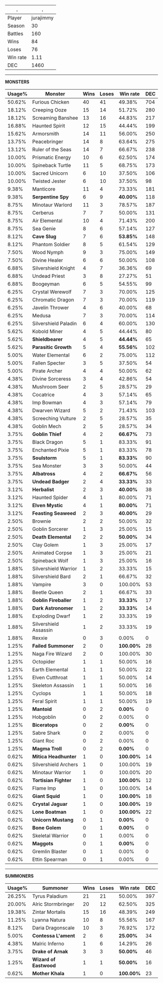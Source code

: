 .|.
|-|-
Player|jurajimmy
Season|30
Battles|160
Wins|84
Loses|76
Win rate|1.11
DEC|1460

---
**MONSTERS**

Usage%|Monster|Wins|Loses|Win rate|DEC|
-|-|-|-|-|-|
50.62%|Furious Chicken|40|41|49.38%|704|
18.12%|Creeping Ooze|15|14|51.72%|280|
18.12%|Screaming Banshee|13|16|44.83%|217|
16.88%|Haunted Spirit|12|15|44.44%|199|
15.62%|Armorsmith|14|11|56.00%|250|
13.75%|Peacebringer|14|8|63.64%|275|
13.12%|Ruler of the Seas|14|7|66.67%|238|
10.00%|Prismatic Energy|10|6|62.50%|174|
10.00%|Spineback Turtle|11|5|68.75%|173|
10.00%|Sacred Unicorn|6|10|37.50%|106|
10.00%|Twisted Jester|6|10|37.50%|98|
9.38%|Manticore|11|4|73.33%|181|
9.38%|**Serpentine Spy**|6|9|**40.00%**|118|
8.75%|Minotaur Warlord|11|3|78.57%|187|
8.75%|Cerberus|7|7|50.00%|131|
8.75%|Air Elemental|10|4|71.43%|200|
8.75%|Sea Genie|8|6|57.14%|127|
8.12%|**Cave Slug**|7|6|**53.85%**|148|
8.12%|Phantom Soldier|8|5|61.54%|129|
7.50%|Wood Nymph|9|3|75.00%|149|
7.50%|Divine Healer|6|6|50.00%|108|
6.88%|Silvershield Knight|4|7|36.36%|69|
6.88%|Undead Priest|3|8|27.27%|51|
6.88%|Boogeyman|6|5|54.55%|99|
6.25%|Crystal Werewolf|7|3|70.00%|125|
6.25%|Chromatic Dragon|7|3|70.00%|119|
6.25%|Javelin Thrower|4|6|40.00%|68|
6.25%|Medusa|7|3|70.00%|114|
6.25%|Silvershield Paladin|6|4|60.00%|130|
5.62%|Kobold Miner|4|5|44.44%|80|
5.62%|**Shieldbearer**|4|5|**44.44%**|65|
5.62%|**Parasitic Growth**|5|4|**55.56%**|102|
5.00%|Water Elemental|6|2|75.00%|112|
5.00%|Fallen Specter|3|5|37.50%|54|
5.00%|Pirate Archer|4|4|50.00%|62|
4.38%|Divine Sorceress|3|4|42.86%|54|
4.38%|Mushroom Seer|2|5|28.57%|29|
4.38%|Cocatrice|4|3|57.14%|65|
4.38%|Imp Bowman|4|3|57.14%|79|
4.38%|Dwarven Wizard|5|2|71.43%|103|
4.38%|Screeching Vulture|2|5|28.57%|35|
4.38%|Goblin Mech|2|5|28.57%|34|
3.75%|**Goblin Thief**|4|2|**66.67%**|73|
3.75%|Black Dragon|5|1|83.33%|91|
3.75%|Enchanted Pixie|5|1|83.33%|78|
3.75%|**Soulstorm**|5|1|**83.33%**|90|
3.75%|Sea Monster|3|3|50.00%|44|
3.75%|**Albatross**|4|2|**66.67%**|56|
3.75%|**Undead Badger**|2|4|**33.33%**|33|
3.12%|**Herbalist**|2|3|**40.00%**|38|
3.12%|Haunted Spider|4|1|80.00%|71|
3.12%|**Elven Mystic**|4|1|**80.00%**|71|
3.12%|**Feasting Seaweed**|2|3|**40.00%**|29|
2.50%|Brownie|2|2|50.00%|32|
2.50%|Goblin Sorcerer|1|3|25.00%|15|
2.50%|**Death Elemental**|2|2|**50.00%**|34|
2.50%|Clay Golem|1|3|25.00%|17|
2.50%|Animated Corpse|1|3|25.00%|21|
2.50%|Spineback Wolf|1|3|25.00%|16|
1.88%|Silvershield Warrior|1|2|33.33%|15|
1.88%|Silvershield Bard|2|1|66.67%|32|
1.88%|Vampire|3|0|100.00%|53|
1.88%|Beetle Queen|2|1|66.67%|33|
1.88%|**Goblin Fireballer**|1|2|**33.33%**|17|
1.88%|**Dark Astronomer**|1|2|**33.33%**|14|
1.88%|Exploding Dwarf|1|2|33.33%|19|
1.88%|Silvershield Assassin|1|2|33.33%|19|
1.88%|Rexxie|0|3|0.00%|0|
1.25%|**Failed Summoner**|2|0|**100.00%**|28|
1.25%|Naga Fire Wizard|2|0|100.00%|30|
1.25%|Octopider|1|1|50.00%|16|
1.25%|Earth Elemental|1|1|50.00%|22|
1.25%|Elven Cutthroat|1|1|50.00%|14|
1.25%|Skeleton Assassin|1|1|50.00%|16|
1.25%|Cyclops|1|1|50.00%|18|
1.25%|Feral Spirit|1|1|50.00%|19|
1.25%|**Mantoid**|0|2|**0.00%**|0|
1.25%|Hobgoblin|0|2|0.00%|0|
1.25%|**Biceratops**|0|2|**0.00%**|0|
1.25%|Sabre Shark|0|2|0.00%|0|
1.25%|Giant Roc|0|2|0.00%|0|
1.25%|**Magma Troll**|0|2|**0.00%**|0|
0.62%|**Mitica Headhunter**|1|0|**100.00%**|14|
0.62%|Silvershield Archers|1|0|100.00%|19|
0.62%|Minotaur Warrior|1|0|100.00%|20|
0.62%|**Tortisian Fighter**|1|0|**100.00%**|12|
0.62%|Flame Imp|1|0|100.00%|14|
0.62%|**Giant Squid**|1|0|**100.00%**|18|
0.62%|**Crystal Jaguar**|1|0|**100.00%**|19|
0.62%|**Lone Boatman**|1|0|**100.00%**|22|
0.62%|**Unicorn Mustang**|0|1|**0.00%**|0|
0.62%|**Bone Golem**|0|1|**0.00%**|0|
0.62%|Skeletal Warrior|0|1|0.00%|0|
0.62%|**Maggots**|0|1|**0.00%**|0|
0.62%|Gremlin Blaster|0|1|0.00%|0|
0.62%|Ettin Spearman|0|1|0.00%|0|

---
**SUMMONERS**

Usage%|Summoner|Wins|Loses|Win rate|DEC|
-|-|-|-|-|-|
26.25%|Tyrus Paladium|21|21|50.00%|397|
20.00%|Alric Stormbringer|20|12|62.50%|325|
19.38%|Zintar Mortalis|15|16|48.39%|249|
11.25%|Lyanna Natura|10|8|55.56%|167|
8.12%|Daria Dragonscale|10|3|76.92%|172|
5.00%|**Contessa L'ament**|2|6|**25.00%**|34|
4.38%|Malric Inferno|1|6|14.29%|26|
3.75%|**Drake of Arnak**|3|3|**50.00%**|46|
1.25%|**Wizard of Eastwood**|1|1|**50.00%**|16|
0.62%|**Mother Khala**|1|0|**100.00%**|23|
